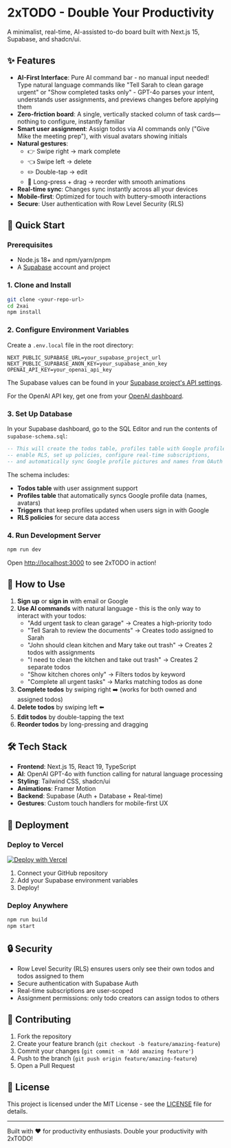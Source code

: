 # 2xTODO - Double Your Productivity

A minimalist, real-time, AI-assisted to-do board built with Next.js 15, Supabase, and shadcn/ui.

## ✨ Features

- **AI-First Interface**: Pure AI command bar - no manual input needed! Type natural language commands like "Tell Sarah to clean garage urgent" or "Show completed tasks only" - GPT-4o parses your intent, understands user assignments, and previews changes before applying them
- **Zero-friction board**: A single, vertically stacked column of task cards—nothing to configure, instantly familiar
- **Smart user assignment**: Assign todos via AI commands only ("Give Mike the meeting prep"), with visual avatars showing initials
- **Natural gestures**:
  - 👉 Swipe right → mark complete
  - 👈 Swipe left → delete
  - ✏️ Double-tap → edit
  - 🔄 Long-press + drag → reorder with smooth animations
- **Real-time sync**: Changes sync instantly across all your devices
- **Mobile-first**: Optimized for touch with buttery-smooth interactions
- **Secure**: User authentication with Row Level Security (RLS)

## 🚀 Quick Start

### Prerequisites

- Node.js 18+ and npm/yarn/pnpm
- A [Supabase](https://supabase.com) account and project

### 1. Clone and Install

```bash
git clone <your-repo-url>
cd 2xai
npm install
```

### 2. Configure Environment Variables

Create a `.env.local` file in the root directory:

```env
NEXT_PUBLIC_SUPABASE_URL=your_supabase_project_url
NEXT_PUBLIC_SUPABASE_ANON_KEY=your_supabase_anon_key
OPENAI_API_KEY=your_openai_api_key
```

The Supabase values can be found in your [Supabase project's API settings](https://supabase.com/dashboard/project/_/settings/api).

For the OpenAI API key, get one from your [OpenAI dashboard](https://platform.openai.com/api-keys).

### 3. Set Up Database

In your Supabase dashboard, go to the SQL Editor and run the contents of `supabase-schema.sql`:

```sql
-- This will create the todos table, profiles table with Google profile data,
-- enable RLS, set up policies, configure real-time subscriptions,
-- and automatically sync Google profile pictures and names from OAuth
```

The schema includes:
- **Todos table** with user assignment support
- **Profiles table** that automatically syncs Google profile data (names, avatars)
- **Triggers** that keep profiles updated when users sign in with Google
- **RLS policies** for secure data access

### 4. Run Development Server

```bash
npm run dev
```

Open [http://localhost:3000](http://localhost:3000) to see 2xTODO in action!

## 📱 How to Use

1. **Sign up** or **sign in** with email or Google
2. **Use AI commands** with natural language - this is the only way to interact with your todos:
   - "Add urgent task to clean garage" → Creates a high-priority todo
   - "Tell Sarah to review the documents" → Creates todo assigned to Sarah
   - "John should clean kitchen and Mary take out trash" → Creates 2 todos with assignments
   - "I need to clean the kitchen and take out trash" → Creates 2 separate todos
   - "Show kitchen chores only" → Filters todos by keyword
   - "Complete all urgent tasks" → Marks matching todos as done
3. **Complete todos** by swiping right ➡️ (works for both owned and assigned todos)
4. **Delete todos** by swiping left ⬅️
5. **Edit todos** by double-tapping the text
6. **Reorder todos** by long-pressing and dragging

## 🛠 Tech Stack

- **Frontend**: Next.js 15, React 19, TypeScript
- **AI**: OpenAI GPT-4o with function calling for natural language processing
- **Styling**: Tailwind CSS, shadcn/ui
- **Animations**: Framer Motion
- **Backend**: Supabase (Auth + Database + Real-time)
- **Gestures**: Custom touch handlers for mobile-first UX

## 🚀 Deployment

### Deploy to Vercel

[![Deploy with Vercel](https://vercel.com/button)](https://vercel.com/new/clone?repository-url=https://github.com/your-username/2xai)

1. Connect your GitHub repository
2. Add your Supabase environment variables
3. Deploy!

### Deploy Anywhere

```bash
npm run build
npm start
```

## 🔒 Security

- Row Level Security (RLS) ensures users only see their own todos and todos assigned to them
- Secure authentication with Supabase Auth
- Real-time subscriptions are user-scoped
- Assignment permissions: only todo creators can assign todos to others

## 🤝 Contributing

1. Fork the repository
2. Create your feature branch (`git checkout -b feature/amazing-feature`)
3. Commit your changes (`git commit -m 'Add amazing feature'`)
4. Push to the branch (`git push origin feature/amazing-feature`)
5. Open a Pull Request

## 📄 License

This project is licensed under the MIT License - see the [LICENSE](LICENSE) file for details.

---

Built with ❤️ for productivity enthusiasts. Double your productivity with 2xTODO!
